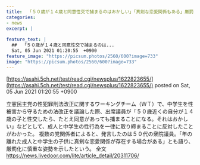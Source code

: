 ```yaml
---
title:  「５０歳が１４歳と同意性交で捕まるのはおかしい」「真剣な恋愛関係もある」厳罰化に慎重姿勢  
categories:
- news
excerpt: |
  
feature_text: |
  ##  「５０歳が１４歳と同意性交で捕まるのは...
  Sat, 05 Jun 2021 01:20:55  +0900
feature_image: "https://picsum.photos/2560/600?image=733"
image: "https://picsum.photos/2560/600?image=733"
---
```


[https://asahi.5ch.net/test/read.cgi/newsplus/1622823655/](https://asahi.5ch.net/test/read.cgi/newsplus/1622823655/)
posted on Sat, 05 Jun 2021 01:20:55  +0900

<!--more-->

立憲民主党の性犯罪刑法改正に関するワーキングチーム（ＷＴ）で、中学生を性被害から守るための法改正を議論した際、出席議員が「５０歳近くの自分が１４歳の子と性交したら、たとえ同意があっても捕まることになる。それはおかしい」などとして、成人と中学生の性行為を一律に取り締まることに反対したことがわかった。 複数の党関係者によると、発言したのは５０代の衆院議員。「年の離れた成人と中学生の子供に真剣な恋愛関係が存在する場合がある」とも語り、厳罰化に慎重な姿勢を示したという。 全文 https://news.livedoor.com/lite/article_detail/20311706/
